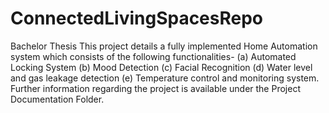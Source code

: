 # ConnectedLivingSpacesRepo
 Bachelor Thesis 
 This project details a fully implemented Home Automation system which consists of the following functionalities-
    (a) Automated Locking System
    (b) Mood Detection
    (c) Facial Recognition
    (d) Water level and gas leakage detection
    (e) Temperature control and monitoring system.
   Further information regarding the project is available under the Project Documentation Folder.
